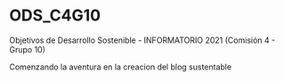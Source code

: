 # ODS_C4G10
Objetivos de Desarrollo Sostenible - INFORMATORIO 2021 (Comisión 4 - Grupo 10)

Comenzando la aventura en la creacion del blog sustentable